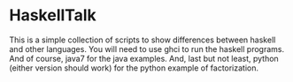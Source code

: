 HaskellTalk
===========

This is a simple collection of scripts to show differences between haskell and other languages. 
You will need to use ghci to run the haskell programs. And of course, java7 for the java examples.
And, last but not least, python (either version should work) for the python example of factorization.


